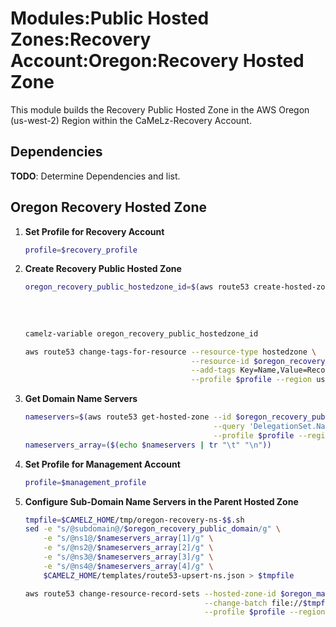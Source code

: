 # Modules:Public Hosted Zones:Recovery Account:Oregon:Recovery Hosted Zone

This module builds the Recovery Public Hosted Zone in the AWS Oregon (us-west-2) Region within the
CaMeLz-Recovery Account.

## Dependencies

**TODO**: Determine Dependencies and list.

## Oregon Recovery Hosted Zone

1. **Set Profile for Recovery Account**

    ```bash
    profile=$recovery_profile
    ```

1. **Create Recovery Public Hosted Zone**

    ```bash
    oregon_recovery_public_hostedzone_id=$(aws route53 create-hosted-zone --name $oregon_recovery_public_domain \
                                                                          --hosted-zone-config Comment="Public Zone for $oregon_recovery_public_domain",PrivateZone=false \
                                                                          --caller-reference $(date +%s) \
                                                                          --query 'HostedZone.Id' \
                                                                          --profile $profile --region us-east-1 --output text | cut -f3 -d /)
    camelz-variable oregon_recovery_public_hostedzone_id

    aws route53 change-tags-for-resource --resource-type hostedzone \
                                         --resource-id $oregon_recovery_public_hostedzone_id \
                                         --add-tags Key=Name,Value=Recovery-PublicHostedZone Key=Company,Value=CaMeLz Key=Environment,Value=Recovery \
                                         --profile $profile --region us-east-1 --output text
    ```

1. **Get Domain Name Servers**

    ```bash
    nameservers=$(aws route53 get-hosted-zone --id $oregon_recovery_public_hostedzone_id \
                                              --query 'DelegationSet.NameServers' \
                                              --profile $profile --region us-east-1 --output text)
    nameservers_array=($(echo $nameservers | tr "\t" "\n"))
    ```

1. **Set Profile for Management Account**

    ```bash
    profile=$management_profile
    ```

1. **Configure Sub-Domain Name Servers in the Parent Hosted Zone**

    ```bash
    tmpfile=$CAMELZ_HOME/tmp/oregon-recovery-ns-$$.sh
    sed -e "s/@subdomain@/$oregon_recovery_public_domain/g" \
        -e "s/@ns1@/$nameservers_array[1]/g" \
        -e "s/@ns2@/$nameservers_array[2]/g" \
        -e "s/@ns3@/$nameservers_array[3]/g" \
        -e "s/@ns4@/$nameservers_array[4]/g" \
        $CAMELZ_HOME/templates/route53-upsert-ns.json > $tmpfile

    aws route53 change-resource-record-sets --hosted-zone-id $oregon_management_public_hostedzone_id \
                                            --change-batch file://$tmpfile \
                                            --profile $profile --region us-east-1 --output text
    ```
